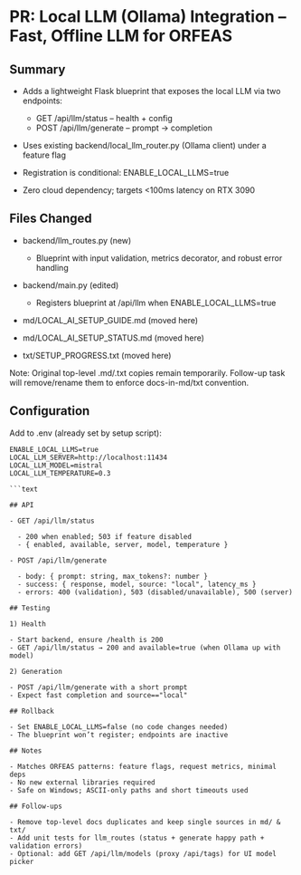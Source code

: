 # PR: Local LLM (Ollama) Integration – Fast, Offline LLM for ORFEAS

## Summary

- Adds a lightweight Flask blueprint that exposes the local LLM via two endpoints:

  - GET  /api/llm/status – health + config
  - POST /api/llm/generate – prompt → completion

- Uses existing backend/local_llm_router.py (Ollama client) under a feature flag
- Registration is conditional: ENABLE_LOCAL_LLMS=true
- Zero cloud dependency; targets <100ms latency on RTX 3090

## Files Changed

- backend/llm_routes.py (new)

  - Blueprint with input validation, metrics decorator, and robust error handling

- backend/main.py (edited)

  - Registers blueprint at /api/llm when ENABLE_LOCAL_LLMS=true

- md/LOCAL_AI_SETUP_GUIDE.md (moved here)
- md/LOCAL_AI_SETUP_STATUS.md (moved here)
- txt/SETUP_PROGRESS.txt (moved here)

Note: Original top-level .md/.txt copies remain temporarily. Follow-up task will remove/rename them to enforce docs-in-md/txt convention.

## Configuration

Add to .env (already set by setup script):

```text
ENABLE_LOCAL_LLMS=true
LOCAL_LLM_SERVER=http://localhost:11434
LOCAL_LLM_MODEL=mistral
LOCAL_LLM_TEMPERATURE=0.3

```text

## API

- GET /api/llm/status

  - 200 when enabled; 503 if feature disabled
  - { enabled, available, server, model, temperature }

- POST /api/llm/generate

  - body: { prompt: string, max_tokens?: number }
  - success: { response, model, source: "local", latency_ms }
  - errors: 400 (validation), 503 (disabled/unavailable), 500 (server)

## Testing

1) Health

- Start backend, ensure /health is 200
- GET /api/llm/status → 200 and available=true (when Ollama up with model)

2) Generation

- POST /api/llm/generate with a short prompt
- Expect fast completion and source=="local"

## Rollback

- Set ENABLE_LOCAL_LLMS=false (no code changes needed)
- The blueprint won’t register; endpoints are inactive

## Notes

- Matches ORFEAS patterns: feature flags, request metrics, minimal deps
- No new external libraries required
- Safe on Windows; ASCII-only paths and short timeouts used

## Follow-ups

- Remove top-level docs duplicates and keep single sources in md/ & txt/
- Add unit tests for llm_routes (status + generate happy path + validation errors)
- Optional: add GET /api/llm/models (proxy /api/tags) for UI model picker
